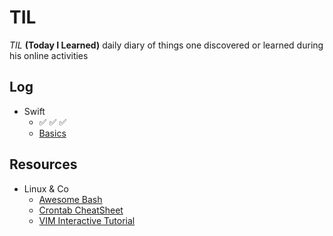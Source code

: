 # TIL 

*TIL* __(Today I Learned)__ daily diary of things one discovered or learned during his online activities

## Log
* Swift
  * ✅ ✅ ✅
  * [Basics](/swift/Basics.md)

## Resources
* Linux & Co
  * [Awesome Bash](https://github.com/awesome-lists/awesome-bash)
  * [Crontab CheatSheet](https://crontab.guru/)
  * [VIM Interactive Tutorial](https://vim-adventures.com/)

